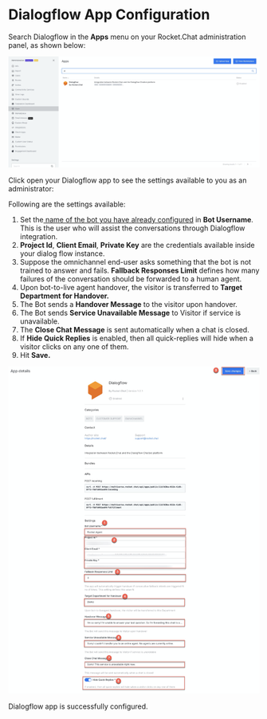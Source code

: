 # Dialogflow App Configuration

Search Dialogflow in the **Apps** menu on your Rocket.Chat administration panel, as shown below:

![](<../../../../../.gitbook/assets/image (460).png>)

Click open your Dialogflow app to see the settings available to you as an administrator:&#x20;

Following are the settings available:

1. Set the[ name of the bot you have already configured](https://docs.rocket.chat/guides/apps-guides/omnichannel-apps/dialogflow-app/dialogflow-app-configuration/bot-user-configuration) in **Bot Username**. This is the user who will assist the conversations through Dialogflow integration.&#x20;
2. **Project Id**, **Client Email**, **Private Key** are the credentials available inside your dialog flow instance.&#x20;
3. Suppose the omnichannel end-user asks something that the bot is not trained to answer and fails. **Fallback Responses Limit** defines how many failures of the conversation should be forwarded to a human agent.&#x20;
4. Upon bot-to-live agent handover, the visitor is transferred to **Target Department for Handover.**
5. The Bot sends a **Handover Message** to the visitor upon handover.
6. The Bot sends **Service Unavailable Message** to Visitor if service is unavailable.
7. The **Close Chat Message** is sent automatically when a chat is closed.
8. If **Hide Quick Replies** is enabled, then all quick-replies will hide when a visitor clicks on any one of them.&#x20;
9. Hit **Save.**

![](<../../../../../.gitbook/assets/image (464).png>)

Dialogflow app is successfully configured.
